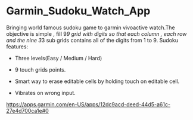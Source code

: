 # Garmin_Sudoku_Watch_App

Bringing world famous sudoku game to garmin vivoactive watch.The objective is simple , fill 9*9 grid with digits so that each column , each row and the nine 3*3 sub grids contains all of the digits from 1 to 9.
Sudoku features:

- Three levels(Easy / Medium / Hard)

- 9 touch grids points.

- Smart way to erase editable cells by holding touch on editable cell.

- Vibrates on wrong input.


https://apps.garmin.com/en-US/apps/12dc9acd-deed-44d5-a61c-27e4d700ca1e#0
